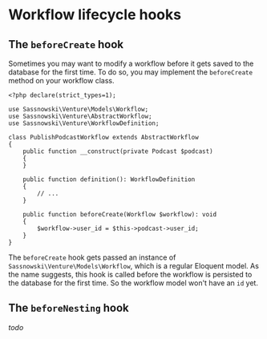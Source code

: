 # Workflow lifecycle hooks

## The `beforeCreate` hook

Sometimes you may want to modify a workflow before it gets saved to the database for the first time. To do so, you may implement the `beforeCreate` method on your workflow class.

```php{18-21}
<?php declare(strict_types=1);

use Sassnowski\Venture\Models\Workflow;
use Sassnowski\Venture\AbstractWorkflow;
use Sassnowski\Venture\WorkflowDefinition;

class PublishPodcastWorkflow extends AbstractWorkflow
{
    public function __construct(private Podcast $podcast)
    {
    }

    public function definition(): WorkflowDefinition
    {
        // ...
    }

    public function beforeCreate(Workflow $workflow): void
    {
        $workflow->user_id = $this->podcast->user_id;
    }
}
```

The `beforeCreate` hook gets passed an instance of `Sassnowski\Venture\Models\Workflow`, which is a regular Eloquent model. As the name suggests, this hook is called before the workflow is persisted to the database for the first time. So the workflow model won't have an `id` yet.

## The `beforeNesting` hook

_todo_
